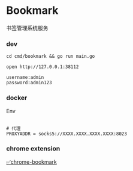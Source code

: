 # Bookmark

书签管理系统服务

### dev

```shell
cd cmd/bookmark && go run main.go

open http://127.0.0.1:38112

username:admin
password:admin123

```

### docker

Env

```shell

# 代理
PROXYADDR = socks5://XXXX.XXXX.XXXX.XXXX:8023

```

### chrome extension

[✅chrome-bookmark](https://github.com/cute-angelia/chrome-bookmark)
